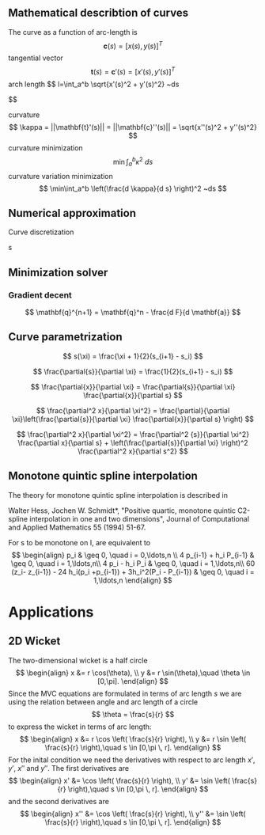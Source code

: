 ## Mathematical describtion of curves

The curve as a function of arc-length is 
$$
\mathbf{c}(s) = [x(s),y(s)]^T
$$
tangential vector
$$
\mathbf{t}(s) = \mathbf{c}'(s) = [x'(s),y'(s)]^T
$$
arch length 
$$
l=\int_a^b \sqrt{x'(s)^2 + y'(s)^2} ~ds

$$

curvature
$$
\kappa = ||\mathbf{t}'(s)|| = ||\mathbf{c}''(s)|| = \sqrt{x''(s)^2 + y''(s)^2}  
$$
curvature minimization
$$
\min\int_a^b \kappa^2 ~ds
$$
curvature variation minimization
$$
\min\int_a^b \left(\frac{d \kappa}{d s} \right)^2 ~ds
$$

## Numerical approximation

Curve discretization

s 


## Minimization solver 
###  Gradient decent
$$
\mathbf{q}^{n+1} = \mathbf{q}^n - \frac{d F}{d \mathbf{a}}
$$


## Curve parametrization
$$
s(\xi) = \frac{\xi + 1}{2}(s_{i+1} - s_i)
$$

$$
\frac{\partial{s}}{\partial \xi} = \frac{1}{2}(s_{i+1} - s_i)
$$


$$
\frac{\partial{x}}{\partial \xi} = \frac{\partial{s}}{\partial \xi} \frac{\partial{x}}{\partial s}
$$

$$
\frac{\partial^2 x}{\partial \xi^2} = \frac{\partial}{\partial \xi}\left(\frac{\partial{s}}{\partial \xi} \frac{\partial{x}}{\partial s}  \right)
$$

$$
\frac{\partial^2 x}{\partial \xi^2} = 
\frac{\partial^2 {s}}{\partial \xi^2} \frac{\partial x}{\partial s}
+
\left(\frac{\partial{s}}{\partial \xi} \right)^2 \frac{\partial^2 x}{\partial s^2}
$$



## Monotone quintic spline interpolation

The theory for monotone quintic spline interpolation is described in 

Walter Hess, Jochen W. Schmidt*, "Positive quartic, monotone quintic C2-spline interpolation in one and two dimensions", Journal of Computational and Applied Mathematics 55 (1994) 51-67.

For s to be monotone on I, are equivalent to
$$
\begin{align}
p_i                                          & \geq 0, \quad i = 0,\ldots,n \\ 
4 p_{i-1} + h_i P_{i-1}                      & \geq 0, \quad i = 1,\ldots,n\\ 
4 p_i - h_i P_i                                   & \geq 0, \quad i = 1,\ldots,n\\
60 (z_i- z_{i-1}) - 24 h_i(p_i +p_{i-1}) + 3h_i^2(P_i - P_{i-1}) & \geq 0, \quad i = 1,\ldots,n
\end{align}
$$

# Applications


## 2D Wicket
The two-dimensional wicket is a half circle
$$
\begin{align}
x &= r \cos(\theta), \\ 
y &= r \sin(\theta),\quad \theta \in [0,\pi].
\end{align}
$$
Since the MVC equations are formulated in terms of arc length $s$ we are using the relation between angle and arc length of a circle 
$$
\theta = \frac{s}{r}
$$
to express the wicket in terms of arc length:
$$
\begin{align}
x &= r \cos \left( \frac{s}{r} \right), \\ 
y &= r \sin \left( \frac{s}{r} \right),\quad s \in [0,\pi \, r].
\end{align}
$$
For the inital condition we need the derivatives with respect to arc length $x'$, $y'$, $x''$ and $y''$. The first derivatives are
$$
\begin{align}
x' &= \cos \left( \frac{s}{r} \right), \\ 
y' &= \sin \left( \frac{s}{r} \right),\quad s \in [0,\pi \, r].
\end{align}
$$
and the second derivatives are
$$
\begin{align}
x'' &= \cos \left( \frac{s}{r} \right), \\ 
y'' &= \sin \left( \frac{s}{r} \right),\quad s \in [0,\pi \, r].
\end{align}
$$

